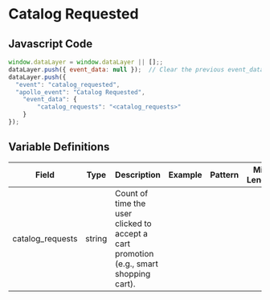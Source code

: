 # Catalog Requested

### 

## Javascript Code
```js
window.dataLayer = window.dataLayer || [];;
dataLayer.push({ event_data: null });  // Clear the previous event_data object.;
dataLayer.push({
  "event": "catalog_requested",
  "apollo_event": "Catalog Requested",
    "event_data": {
        "catalog_requests": "<catalog_requests>"
    }
});
```

## Variable Definitions

|Field|Type|Description|Example|Pattern|Min Length|Max Length|Minimum|Maximum|Multiple Of|
| --- | --- | --- | --- | --- | --- | --- | --- | --- | --- |
|catalog_requests|string|Count of time the user clicked to accept a cart promotion \(e.g., smart shopping cart\).||||||||




